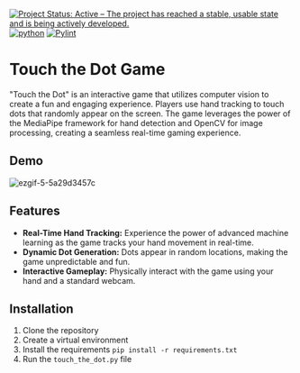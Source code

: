 [![Project Status: Active – The project has reached a stable, usable state and is being actively developed.](https://www.repostatus.org/badges/latest/active.svg)](https://www.repostatus.org/#active)
[![python](https://img.shields.io/badge/Python-3.10-3776AB.svg?style=flat&logo=python&logoColor=white)](https://www.python.org)
[![Pylint](https://github.com/wisamalsamak/touch_the_dot/actions/workflows/pylint.yml/badge.svg?branch=main)](https://github.com/wisamalsamak/touch_the_dot/actions/workflows/pylint.yml)

# Touch the Dot Game
"Touch the Dot" is an interactive game that utilizes computer vision to create a fun and engaging experience. Players use hand tracking to touch dots that randomly appear on the screen. The game leverages the power of the MediaPipe framework for hand detection and OpenCV for image processing, creating a seamless real-time gaming experience.

## Demo
![ezgif-5-5a29d3457c](https://github.com/wisamalsamak/touch_the_dot/assets/56346869/99e52b41-aecf-4832-b1dd-89b6d9e618fd)

## Features
- **Real-Time Hand Tracking:** Experience the power of advanced machine learning as the game tracks your hand movement in real-time.
- **Dynamic Dot Generation:** Dots appear in random locations, making the game unpredictable and fun.
- **Interactive Gameplay:** Physically interact with the game using your hand and a standard webcam.

## Installation
1. Clone the repository
2. Create a virtual environment
3. Install the requirements
```pip install -r requirements.txt```
4. Run the ```touch_the_dot.py``` file
